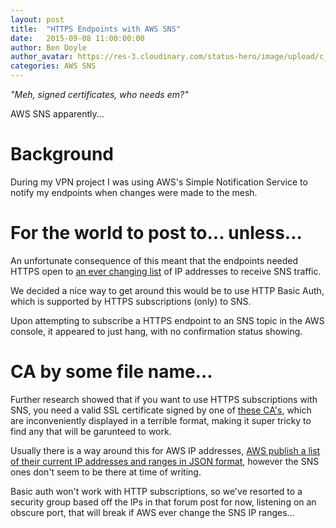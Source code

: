```yaml
---
layout: post
title:  "HTTPS Endpoints with AWS SNS"
date:   2015-09-08 11:00:00:00
author: Ben Doyle
author_avatar: https://res-3.cloudinary.com/status-hero/image/upload/c_fill/v1437582322/ubqxl0tjuwryeunokzwp
categories: AWS SNS 
---
```

*"Meh, signed certificates, who needs em?"*

AWS SNS apparently...

# Background
During my VPN project I was using AWS's Simple Notification Service to notify my endpoints when changes were made to the mesh.

# For the world to post to... unless...
An unfortunate consequence of this meant that the endpoints needed HTTPS open to [an ever changing list](https://forums.aws.amazon.com/ann.jspa?annID=2347) of IP addresses to receive SNS traffic.

We decided a nice way to get around this would be to use HTTP Basic Auth, which is supported by HTTPS subscriptions (only) to SNS.

Upon attempting to subscribe a HTTPS endpoint to an SNS topic in the AWS console, it appeared to just hang, with no confirmation status showing.

# CA by some file name...
Further research showed that if you want to use HTTPS subscriptions with SNS, you need a valid SSL certificate signed by one of [these CA's](http://docs.aws.amazon.com/sns/latest/dg/SendMessageToHttp.https.ca.html), which are inconveniently displayed in a terrible format, making it super tricky to find any that will be garunteed to work.

Usually there is a way around this for AWS IP addresses, [AWS publish a list of their current IP addresses and ranges in JSON format](https://ip-ranges.amazonaws.com/ip-ranges.json), however the SNS ones don't seem to be there at time of writing.

Basic auth won't work with HTTP subscriptions, so we've resorted to a security group based off the IPs in that forum post for now, listening on an obscure port, that will break if AWS ever change the SNS IP ranges...
